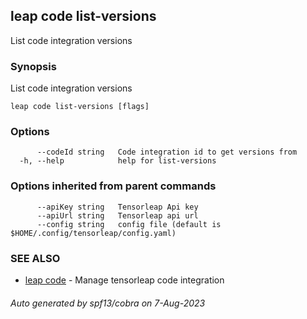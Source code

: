 ## leap code list-versions

List code integration versions

### Synopsis

List code integration versions

```
leap code list-versions [flags]
```

### Options

```
      --codeId string   Code integration id to get versions from
  -h, --help            help for list-versions
```

### Options inherited from parent commands

```
      --apiKey string   Tensorleap Api key
      --apiUrl string   Tensorleap api url
      --config string   config file (default is $HOME/.config/tensorleap/config.yaml)
```

### SEE ALSO

* [leap code](leap_code.md)	 - Manage tensorleap code integration

###### Auto generated by spf13/cobra on 7-Aug-2023
